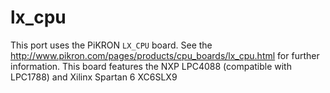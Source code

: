 lx\_cpu
=======

This port uses the PiKRON `LX_CPU` board. See the
<http://www.pikron.com/pages/products/cpu_boards/lx_cpu.html> for
further information. This board features the NXP LPC4088 (compatible
with LPC1788) and Xilinx Spartan 6 XC6SLX9
